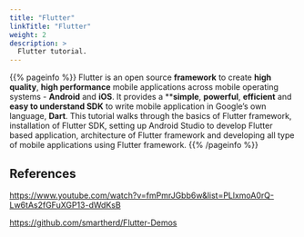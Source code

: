 ```yaml
---
title: "Flutter"
linkTitle: "Flutter"
weight: 2
description: >
  Flutter tutorial.
---
```


{{% pageinfo %}}
Flutter is an open source **framework** to create **high quality**, **high performance** mobile applications across mobile operating systems - **Android** and **iOS**. It provides a ****simple**, **powerful**, **efficient** and **easy to understand SDK** to write mobile application in Google’s own language, **Dart**. This tutorial walks through the basics of Flutter framework, installation of Flutter SDK, setting up Android Studio to develop Flutter based application, architecture of Flutter framework and developing all type of mobile applications using Flutter framework.
{{% /pageinfo %}}

## References

https://www.youtube.com/watch?v=fmPmrJGbb6w&list=PLlxmoA0rQ-Lw6tAs2fGFuXGP13-dWdKsB

https://github.com/smartherd/Flutter-Demos

